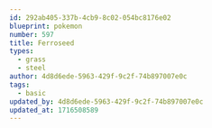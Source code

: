 ```yaml
---
id: 292ab405-337b-4cb9-8c02-054bc8176e02
blueprint: pokemon
number: 597
title: Ferroseed
types:
  - grass
  - steel
author: 4d8d6ede-5963-429f-9c2f-74b897007e0c
tags:
  - basic
updated_by: 4d8d6ede-5963-429f-9c2f-74b897007e0c
updated_at: 1716508589
---
```

